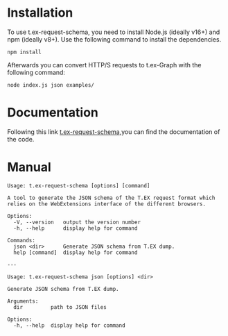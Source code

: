 # Installation

To use t.ex-request-schema, you need to install Node.js (ideally v16+) and npm (ideally v8+). Use the following command to install the dependencies.

```npm install```

Afterwards you can convert HTTP/S requests to t.ex-Graph with the following command:

```node index.js json examples/```

# Documentation

Following this link [t.ex-request-schema](https://t-ex-tools.github.io/t.ex-request-schema/),you can find the documentation of the code.

# Manual

```
Usage: t.ex-request-schema [options] [command]

A tool to generate the JSON schema of the T.EX request format which relies on the WebExtensions interface of the different browsers.

Options:
  -V, --version   output the version number
  -h, --help      display help for command

Commands:
  json <dir>      Generate JSON schema from T.EX dump.
  help [command]  display help for command

---

Usage: t.ex-request-schema json [options] <dir>

Generate JSON schema from T.EX dump.

Arguments:
  dir         path to JSON files

Options:
  -h, --help  display help for command  
```